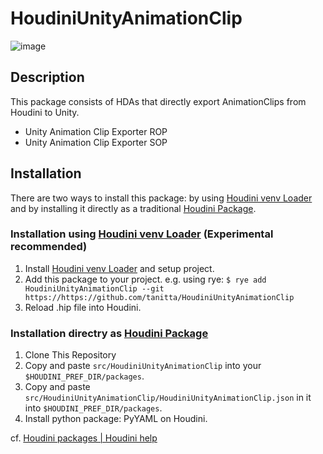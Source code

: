 # HoudiniUnityAnimationClip

![image](https://github.com/tanitta/HoudiniUnityAnimationClip/assets/1937287/83629ac4-e11d-420a-883c-ac5a2e578acd)

## Description

This package consists of HDAs that directly export AnimationClips from Houdini to Unity.

- Unity Animation Clip Exporter ROP
- Unity Animation Clip Exporter SOP

## Installation

There are two ways to install this package: by using [Houdini venv Loader](https://github.com/tanitta/hvenvloader) and by installing it directly as a traditional [Houdini Package](https://www.sidefx.com/docs/houdini/ref/plugins.html).

### Installation using [Houdini venv Loader](https://github.com/tanitta/hvenvloader) (Experimental recommended)

1. Install [Houdini venv Loader](https://github.com/tanitta/hvenvloader) and setup project.
2. Add this package to your project. e.g. using rye: `$ rye add HoudiniUnityAnimationClip --git https://https://github.com/tanitta/HoudiniUnityAnimationClip`
3. Reload .hip file into Houdini.

### Installation directry as [Houdini Package](https://www.sidefx.com/docs/houdini/ref/plugins.html)

1. Clone This Repository
2. Copy and paste `src/HoudiniUnityAnimationClip` into your `$HOUDINI_PREF_DIR/packages`.
3. Copy and paste `src/HoudiniUnityAnimationClip/HoudiniUnityAnimationClip.json` in it into `$HOUDINI_PREF_DIR/packages`.
4. Install python package: PyYAML on Houdini. 

cf. [Houdini packages | Houdini help](https://www.sidefx.com/docs/houdini/ref/plugins.html)
